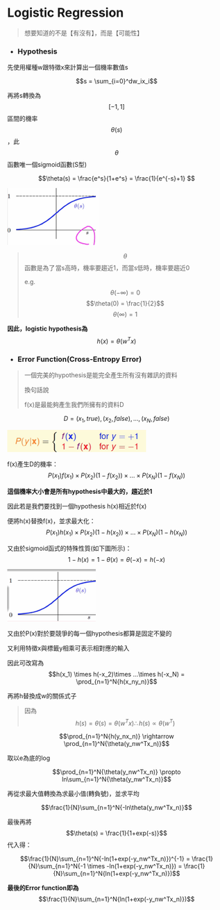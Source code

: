 # Logistic Regression

> 想要知道的不是【有沒有】，而是【可能性】

* ### Hypothesis

先使用權種w跟特徵x來計算出一個機率數值s

$$s = \sum_{i=0}^dw_ix_i$$

再將s轉換為$$[-1,1]$$區間的機率$$\theta(s)$$，此$$\theta$$ 函數唯一個sigmoid函數\(S型\)

$$\theta(s) = \frac{e^s}{1+e^s} = \frac{1}{e^{-s}+1} $$

![](/assets/fh2983hf9823djed.png)

> $$\theta$$ 函數是為了 當s高時，機率要趨近1，而當s低時，機率要趨近0
>
> e.g. $$\theta(-\infty) = 0$$       $$\theta(0) = \frac{1}{2}$$           $$\theta(\infty) = 1$$

**因此，logistic hypothesis為**$$h(x) = \theta(w^Tx)$$

* ### Error Function\(Cross-Entropy Error\)

> 一個完美的hypothesis是能完全產生所有沒有雜訊的資料
>
> 換句話說
>
> f\(x\)是最能夠產生我們所擁有的資料D

$$D = {(x_1,true),(x_2,false),...,(x_N,false)}$$

![](/assets/jf982fj9wejf98ewjf.png)

f\(x\)產生D的機率：$$P(x_1)f(x_1) \times P(x_2)(1-f(x_2))\times ...\times P(x_N)(1-f(x_N))$$

**這個機率大小會是所有hypothesis中最大的，趨近於1**

因此若是我們要找到一個hypothesis h\(x\)相近於f\(x\)

便將h\(x\)替換f\(x\)，並求最大化：$$P(x_1)h(x_1) \times P(x_2)(1-h(x_2))\times ...\times P(x_N)(1-h(x_N))$$

又由於sigmoid函式的特殊性質\(如下圖所示\)：$$1 - h(x) = 1- \theta(x) = \theta(-x) = h(-x)$$

![](/assets/jf98jw9e8jfew89jf.png)

又由於P\(x\)對於要競爭的每一個hypothesis都算是固定不變的

又利用特徵x與標籤y相乘可表示相對應的輸入

因此可改寫為$$h(x_1) \times h(-x_2)\times ...\times h(-x_N) = \prod_{n=1}^N{h(x_ny_n)}$$

再將h替換成w的關係式子

> 因為$$h(s) = \theta(s) = \theta(w^Tx) \therefore h(s) \propto \theta(w^T)$$

$$\prod_{n=1}^N{h(y_nx_n)} 
\rightarrow \prod_{n=1}^N{\theta(y_nw^Tx_n)}$$

取以e為底的log

$$\prod_{n=1}^N{\theta(y_nw^Tx_n)} \propto ln\sum_{n=1}^N{\theta(y_nw^Tx_n)}$$

再從求最大值轉換為求最小值\(轉負號\)，並求平均

$$\frac{1}{N}\sum_{n=1}^N{-ln\theta(y_nw^Tx_n)}$$

最後再將$$\theta(s) = \frac{1}{1+exp(-s)}$$代入得：

$$\frac{1}{N}\sum_{n=1}^N{-ln(1+exp(-y_nw^Tx_n)})^{-1} = \frac{1}{N}\sum_{n=1}^N{-1
 \times -ln(1+exp(-y_nw^Tx_n)}) = \frac{1}{N}\sum_{n=1}^N{ln(1+exp(-y_nw^Tx_n)})$$

**最後的Error function即為**$$\frac{1}{N}\sum_{n=1}^N{ln(1+exp(-y_nw^Tx_n)})$$

